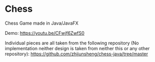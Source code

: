 # Chess
 Chess Game made in Java/JavaFX

Demo: https://youtu.be/CFwjf6ZwfS0

Individual pieces are all taken from the following repository (No implementation neither design is taken from neither this or any other repository):
https://github.com/zhijunsheng/chess-java/tree/master
